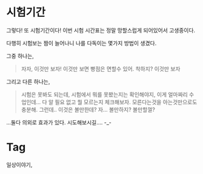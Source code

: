시험기간
=======

그렇다! 또 시험기간이다!
이번 시험 시간표는 정말 망할스럽게 되어있어서 고생중이다.

다행히 시험보는 짬이 늘어나니 나를 다독이는 몇가지 방법이 생겼다.

그중 하나는,

> 자자, 이것만 보자! 이것만 보면 빵점은 면할수 있어. 착하지? 이것만 보자


그리고 다른 하나는,

> 시험은 못봐도 되는데, 시험에서 뭐를 못봤는지는 확인해야지, 이게 얼마짜리 수업인데...
다 알 필요 없고 뭘 모르는지 체크해보자. 모른다는것을 아는것만으로도 충분해.
그런데.. 이것은 볼만한데? 자... 볼만하지? 볼만할껄?

...둘다 의외로 효과가 있다. 시도해보시길.... -_-

Tag
====
일상이야기,